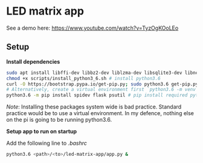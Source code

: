 # LED matrix app

See a demo here: https://www.youtube.com/watch?v=TyzOgKOoLEo

## Setup

**Install dependencies**

```bash
sudo apt install libffi-dev libbz2-dev liblzma-dev libsqlite3-dev libncurses5-dev libgdbm-dev zlib1g-dev libreadline-dev libssl-dev tk-dev build-essential libncursesw5-dev libc6-dev openssl git
chmod +x scripts/install_python3_6.sh # install python3.6
curl -O https://bootstrap.pypa.io/get-pip.py; sudo python3.6 get-pip.py # install pip
# Alternatively, create a virtual environment first `python3.6 -m venv venv/`
python3.6 -m pip install spidev flask psutil # pip install required python packages
```
*Note*: Installing these packages system wide is bad practice. Standard practice would be to use a virtual environment. In my defence, nothing else on the pi is going to be running python3.6. 


**Setup app to run on startup**

Add the following line to *.bashrc*
```bash
python3.6 <path>/<to>/led-matrix-app/app.py &
```



